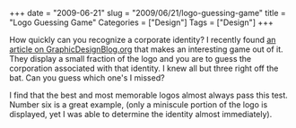 +++
date = "2009-06-21"
slug = "2009/06/21/logo-guessing-game"
title = "Logo Guessing Game"
Categories = ["Design"]
Tags = ["Design"]
+++

How quickly can you recognize a corporate identity? I recently found [an article on GraphicDesignBlog.org](http://www.graphicdesignblog.org/famous-logo-game/) that makes an interesting game out of it. They display a small fraction of the logo and you are to guess the corporation associated with that identity. I knew all but three right off the bat. Can you guess which one's I missed?

I find that the best and most memorable logos almost always pass this test. Number six is a great example, (only a miniscule portion of the logo is displayed, yet I was able to determine the identity almost immediately).
